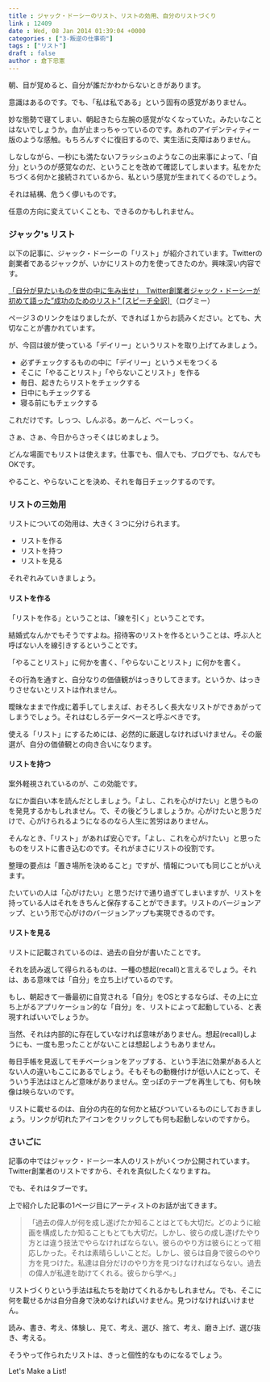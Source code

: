 ```yaml
---
title : ジャック・ドーシーのリスト、リストの効用、自分のリストづくり
link : 12409
date : Wed, 08 Jan 2014 01:39:04 +0000
categories : ["3-叛逆の仕事術"]
tags : ["リスト"]
draft : false
author : 倉下忠憲
---
```


朝、目が覚めると、自分が誰だかわからないときがあります。

意識はあるのです。でも、「私は私である」という固有の感覚がありません。

妙な態勢で寝てしまい、朝起きたら左腕の感覚がなくなっていた。みたいなことはないでしょうか。血が止まっちゃっているのです。あれのアイデンティティー版のような感触。もちろんすぐに復旧するので、実生活に支障はありません。

しなしながら、一秒にも満たないフラッシュのようなこの出来事によって、「自分」というのが感覚なのだ、ということを改めて確認してしまいます。私をかたちづくる何かと接続されているから、私という感覚が生まれてくるのでしょう。

それは結構、危うく儚いものです。

任意の方向に変えていくことも、できるのかもしれません。

<H3>ジャック's リスト</H3>以下の記事に、ジャック・ドーシーの「リスト」が紹介されています。Twitterの創業者であるジャックが、いかにリストの力を使ってきたのか。興味深い内容です。

<a href="http://logmi.jp/4384/3" target="_blank">「自分が見たいものを世の中に生み出せ」　Twitter創業者ジャック・ドーシーが初めて語った”成功のためのリスト” [スピーチ全訳] </a>（ログミー）

ページ３のリンクをはりましたが、できれば１からお読みください。とても、大切なことが書かれています。

が、今回は彼が使っている「デイリー」というリストを取り上げてみましょう。

<ul>
	<li>必ずチェックするものの中に「デイリー」というメモをつくる</li>
	<li>そこに「やることリスト」「やらないことリスト」を作る</li>
	<li>毎日、起きたらリストをチェックする</li>
	<li>日中にもチェックする</li>
	<li>寝る前にもチェックする</li>
</ul>



これだけです。しっつ、しんぷる。あーんど、べーしっく。

さぁ、さぁ、今日からさっそくはじめましょう。

どんな場面でもリストは使えます。仕事でも、個人でも、ブログでも、なんでもOKです。

やること、やらないことを決め、それを毎日チェックするのです。

<H3>リストの三効用</H3>リストについての効用は、大きく３つに分けられます。

<ul>
	<li>リストを作る</li>
	<li>リストを持つ</li>
	<li>リストを見る</li>
</ul>

それぞれみていきましょう。

<H4>リストを作る</H4>「リストを作る」ということは、「線を引く」ということです。

結婚式なんかでもそうですよね。招待客のリストを作るということは、呼ぶ人と呼ばない人を線引きするということです。

「やることリスト」に何かを書く、「やらないことリスト」に何かを書く。

その行為を通すと、自分なりの価値観がはっきりしてきます。というか、はっきりさせないとリストは作れません。

曖昧なままで作成に着手してしまえば、おそろしく長大なリストができあがってしまうでしょう。それはむしろデータベースと呼ぶべきです。

使える「リスト」にするためには、必然的に厳選しなければいけません。その厳選が、自分の価値観との向き合いになります。

<H4>リストを持つ</H4>案外軽視されているのが、この効能です。

なにか面白い本を読んだとしましょう。「よし、これを心がけたい」と思うものを発見するかもしれません。で、その後どうしましょうか。心がけたいと思うだけで、心がけられるようになるのなら人生に苦労はありません。

そんなとき、「リスト」があれば安心です。「よし、これを心がけたい」と思ったものをリストに書き込むのです。それがまさにリストの役割です。

整理の要点は「置き場所を決めること」ですが、情報についても同じことがいえます。

たいていの人は「心がけたい」と思うだけで通り過ぎてしまいますが、リストを持っている人はそれをきちんと保存することができます。リストのバージョンアップ、という形で心がけのバージョンアップも実現できるのです。

<H4>リストを見る</H4>リストに記載されているのは、過去の自分が書いたことです。

それを読み返して得られるものは、一種の想起(recall)と言えるでしょう。それは、ある意味では「自分」を立ち上げているのです。

もし、朝起きて一番最初に自覚される「自分」をOSとするならば、その上に立ち上がるアプリケーション的な「自分」を、リストによって起動している、と表現すればいいでしょうか。

当然、それは内部的に存在していなければ意味がありません。想起(recall)しようにも、一度も思ったことがないことは想起しようもありません。

毎日手帳を見返してモチベーションをアップする、という手法に効果がある人とない人の違いもここにあるでしょう。そもそもの動機付けが低い人にとって、そういう手法はほとんど意味がありません。空っぽのテープを再生しても、何も映像は映らないのです。

リストに載せるのは、自分の内在的な何かと結びついているものにしておきましょう。リンクが切れたアイコンをクリックしても何も起動しないのですから。

<H3>さいごに</H3>記事の中ではジャック・ドーシー本人のリストがいくつか公開されています。Twitter創業者のリストですから、それを真似したくなりますね。

でも、それはタブーです。

上で紹介した記事の1ページ目にアーティストのお話が出てきます。

<blockquote>
「過去の偉人が何を成し遂げたか知ることはとても大切だ。どのように絵画を構成したか知ることもとても大切だ。しかし、彼らの成し遂げたやり方とは違う技法でやらなければならない。彼らのやり方は彼らにとって相応しかった。それは素晴らしいことだ。しかし、彼らは自身で彼らのやり方を見つけた。私達は自分だけのやり方を見つけなければならない。過去の偉人が私達を助けてくれる。彼らから学べ。」
</blockquote>

リストづくりという手法は私たちを助けてくれるかもしれません。でも、そこに何を載せるかは自分自身で決めなければいけません。見つけなければいけません。

読み、書き、考え、体験し、見て、考え、選び、捨て、考え、磨き上げ、選び抜き、考える。

そうやって作られたリストは、きっと個性的なものになるでしょう。

Let's Make a List!